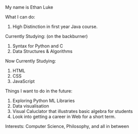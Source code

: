 My name is Ethan Luke

What I can do:
1. High Distinction in first year Java course.

Currently Studying: (on the backburner)
1. Syntax for Python and C
2. Data Structures & Algorithms

Now Currently Studying:
1. HTML
2. CSS
3. JavaScript

Things I want to do in the future:
1. Exploring Python ML Libraries
2. Data visualisation
3. Visual Caluclator that illustrates basic algebra for students
4. Look into getting a career in Web for a short term.

Interests:
Computer Science, Philosophy, and all in between
<!---
ebluke/ebluke is a ✨ special ✨ repository because its `README.md` (this file) appears on your GitHub profile.
You can click the Preview link to take a look at your changes.
--->
